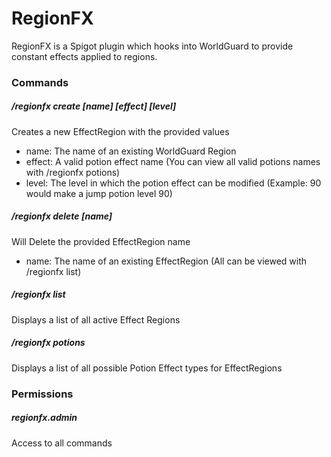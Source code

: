 # RegionFX

RegionFX is a Spigot plugin which hooks into WorldGuard to provide constant effects applied to regions.




### Commands
##### /regionfx create [name] [effect] [level]
  Creates a new EffectRegion with the provided values
 - name:  The name of an existing WorldGuard Region
 - effect: A valid potion effect name (You can view all valid potions names with /regionfx potions)
 - level: The level in which the potion effect can be modified (Example: 90 would make a jump potion level 90)
 
##### /regionfx delete [name]
  Will Delete the provided EffectRegion name

  - name: The name of an existing EffectRegion (All can be viewed with /regionfx list)

##### /regionfx list
  Displays a list of all active Effect Regions

##### /regionfx potions
  Displays a list of all possible Potion Effect types for EffectRegions
 


### Permissions
##### regionfx.admin
   Access to all commands
